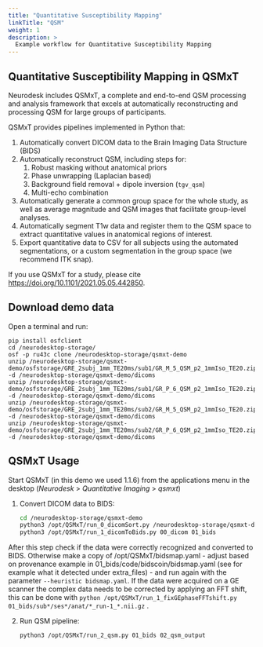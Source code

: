 ```yaml
---
title: "Quantitative Susceptibility Mapping"
linkTitle: "QSM"
weight: 1
description: >
  Example workflow for Quantitative Susceptibility Mapping
---
```


## Quantitative Susceptibility Mapping in QSMxT

Neurodesk includes QSMxT, a complete and end-to-end QSM processing and analysis framework that excels at automatically reconstructing and processing QSM for large groups of participants.

QSMxT provides pipelines implemented in Python that:

1. Automatically convert DICOM data to the Brain Imaging Data Structure (BIDS)
2. Automatically reconstruct QSM, including steps for:
   1. Robust masking without anatomical priors
   2. Phase unwrapping (Laplacian based)
   3. Background field removal + dipole inversion (`tgv_qsm`)
   4. Multi-echo combination
3. Automatically generate a common group space for the whole study, as well as average magnitude and QSM images that facilitate group-level analyses.
4. Automatically segment T1w data and register them to the QSM space to extract quantitative values in anatomical regions of interest.
5. Export quantitative data to CSV for all subjects using the automated segmentations, or a custom segmentation in the group space (we recommend ITK snap).

If you use QSMxT for a study, please cite https://doi.org/10.1101/2021.05.05.442850.


## Download demo data
Open a terminal and run:
```
pip install osfclient
cd /neurodesktop-storage/
osf -p ru43c clone /neurodesktop-storage/qsmxt-demo
unzip /neurodesktop-storage/qsmxt-demo/osfstorage/GRE_2subj_1mm_TE20ms/sub1/GR_M_5_QSM_p2_1mmIso_TE20.zip -d /neurodesktop-storage/qsmxt-demo/dicoms
unzip /neurodesktop-storage/qsmxt-demo/osfstorage/GRE_2subj_1mm_TE20ms/sub1/GR_P_6_QSM_p2_1mmIso_TE20.zip -d /neurodesktop-storage/qsmxt-demo/dicoms
unzip /neurodesktop-storage/qsmxt-demo/osfstorage/GRE_2subj_1mm_TE20ms/sub2/GR_M_5_QSM_p2_1mmIso_TE20.zip -d /neurodesktop-storage/qsmxt-demo/dicoms
unzip /neurodesktop-storage/qsmxt-demo/osfstorage/GRE_2subj_1mm_TE20ms/sub2/GR_P_6_QSM_p2_1mmIso_TE20.zip -d /neurodesktop-storage/qsmxt-demo/dicoms
```

## QSMxT Usage
Start QSMxT (in this demo we used 1.1.6) from the applications menu in the desktop (*Neurodesk* > *Quantitative Imaging* > *qsmxt*)

1. Convert DICOM data to BIDS:
    ```bash
    cd /neurodesktop-storage/qsmxt-demo
    python3 /opt/QSMxT/run_0_dicomSort.py /neurodesktop-storage/qsmxt-demo/dicoms 00_dicom
    python3 /opt/QSMxT/run_1_dicomToBids.py 00_dicom 01_bids
    ```
After this step check if the data were correctly recognized and converted to BIDS. Otherwise make a copy of /opt/QSMxT/bidsmap.yaml - adjust based on provenance example in 01_bids/code/bidscoin/bidsmap.yaml (see for example what it detected under extra_files) - and run again with the parameter `--heuristic bidsmap.yaml`. If the data were acquired on a GE scanner the complex data needs to be corrected by applying an FFT shift, this can be done with `python /opt/QSMxT/run_1_fixGEphaseFFTshift.py 01_bids/sub*/ses*/anat/*_run-1_*.nii.gz` .

2. Run QSM pipeline:
    ```bash
    python3 /opt/QSMxT/run_2_qsm.py 01_bids 02_qsm_output
    ```
